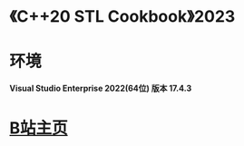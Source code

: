 # 《C++20 STL Cookbook》2023

#  环境
**Visual Studio Enterprise 2022(64位) 版本 17.4.3**

#  [B站主页](https://space.bilibili.com/1292761396?spm_id_from=333.1007.0.0)